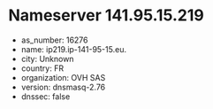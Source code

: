 # Nameserver 141.95.15.219

* as_number: 16276
* name: ip219.ip-141-95-15.eu.
* city: Unknown
* country: FR
* organization: OVH SAS
* version: dnsmasq-2.76
* dnssec: false
